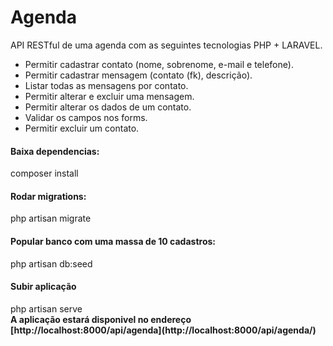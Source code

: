 # Agenda
API RESTful de uma agenda com as seguintes tecnologias PHP + LARAVEL.

+ Permitir cadastrar contato (nome, sobrenome, e-mail e telefone). 
+ Permitir cadastrar mensagem (contato (fk), descrição). 
+ Listar todas as mensagens por contato. 
+ Permitir alterar e excluir uma mensagem. 
+ Permitir alterar os dados de um contato. 
+ Validar os campos nos forms. 
+ Permitir excluir um contato. 

<h4>Baixa dependencias:</h4>
composer install

<h4>Rodar migrations:</h4>
php artisan migrate

<h4>Popular banco com uma massa de 10 cadastros:</h4>
php artisan db:seed

<h4>Subir aplicação</h4>
php artisan serve

<br>
<b>A aplicação estará disponivel no endereço<br>
 [http://localhost:8000/api/agenda](http://localhost:8000/api/agenda/)
